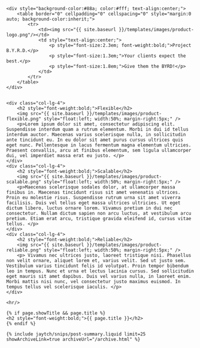 <div class="col-lg-12">

    <div style="background-color:#88a; color:#fff; text-align:center;">
        <table border="0" cellpadding="0" cellspacing="0" style="margin:0 auto; background-color:inherit;">
            <tr>
                <td><img src="{{ site.baseurl }}/templates/images/product-logo.png"/></td>
                <td style="text-align:center;">
                    <p style="font-size:2.3em; font-weight:bold;">Project B.Y.R.D.</p>
                    <p style="font-size:1.3em;">Your clients expect the best.</p>
                    <p style="font-size:1.8em;">Give them the BYRD!</p>
                </td>
            </tr>
        </table>
    </div>


    <div class="col-lg-4">
        <h2 style="font-weight:bold;">Flexible</h2>
        <img src="{{ site.baseurl }}/templates/images/product-flexible.png" style="float:left; width:50%; margin-right:5px;" />
        <p>Lorem ipsum dolor sit amet, consectetur adipiscing elit. Suspendisse interdum quam a rutrum elementum. Morbi in dui id tellus interdum auctor. Maecenas varius scelerisque nulla, in sollicitudin ante tincidunt eu. In eu dolor sit amet purus cursus ultrices quis eget nunc. Pellentesque in lacus fermentum magna elementum ultricies. Praesent convallis, arcu at finibus elementum, sem ligula ullamcorper dui, vel imperdiet massa erat eu justo. </p>
    </div>
    <div class="col-lg-4">
        <h2 style="font-weight:bold;">Scalable</h2>
        <img src="{{ site.baseurl }}/templates/images/product-scalable.png" style="float:left; width:50%; margin-right:5px;" />
        <p>Maecenas scelerisque sodales dolor, at ullamcorper massa finibus in. Maecenas tincidunt risus sit amet venenatis ultrices. Proin eu molestie risus. Suspendisse rutrum urna sit amet viverra facilisis. Duis vel tellus eget massa ultrices ultricies. Ut eget dictum libero, luctus ornare lorem. Vivamus pretium in dui nec consectetur. Nullam dictum sapien non arcu luctus, at vestibulum arcu pretium. Etiam erat arcu, tristique gravida eleifend id, cursus vitae tellus. </p> 
    </div>
    <div class="col-lg-4">
        <h2 style="font-weight:bold;">Reliable</h2>
        <img src="{{ site.baseurl }}/templates/images/product-reliable.png" style="float:left; width:50%; margin-right:5px;" />
        <p> Vivamus nec ultrices justo, laoreet tristique nisi. Phasellus non velit ornare, aliquet lorem et, varius velit. Sed ut justo sem. Vestibulum varius tincidunt felis id volutpat. Proin tempor bibendum leo in tempus. Nunc et urna et lectus lacinia cursus. Sed sollicitudin eget mauris sit amet dapibus. Duis vel varius nulla, in laoreet enim. Morbi mattis nisi nunc, vel consectetur justo maximus euismod. In tempus tellus vel scelerisque iaculis. </p>
    </div>
    
</div>
<div class="col-lg-12">

    <hr/>

    {% if page.showTitle && page.title %}
    <h2 style="font-weight:bold;">{{ page.title }}</h2>
    {% endif %}

    {% include jaytch/snips/post-summary.liquid limit=25 showArchiveLink=true archiveUrl="/archive.html" %}

</div>
